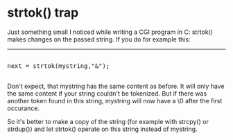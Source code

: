 # strtok() trap

Just something small I noticed while writing a CGI program in C: strtok() makes changes on the passed string. If you do for example this:

-------------------------------



<pre class="code">

next = strtok(mystring,"&");

</pre>



Don't expect, that mystring has the same content as before. It will only have the same content if your string couldn't be tokenized. But if there was another token found in this string, mystring will now have a \0 after the first occurance. 



So it's better to make a copy of the string (for example with strcpy() or strdup()) and let strtok() operate on this string instead of mystring.